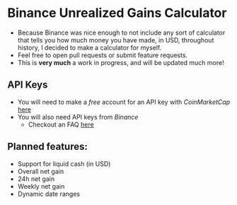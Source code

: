 # Binance Unrealized Gains Calculator
- Because Binance was nice enough to not include any sort of calculator that tells you how much money you have made, in USD, throughout history, I decided to make a calculator for myself. 
- Feel free to open pull requests or submit feature requests. 
- This is **very much** a work in progress, and will be updated much more! 

## API Keys
- You will need to make a *free* account for an API key with *CoinMarketCap* [here](https://pro.coinmarketcap.com/)
- You will also need API keys from *Binance*
    - Checkout an FAQ [here](https://www.binance.com/en/support/faq/360002502072-How-to-create-API)

## Planned features:
- Support for liquid cash (in USD)
- Overall net gain 
- 24h net gain 
- Weekly net gain
- Dynamic date ranges 
